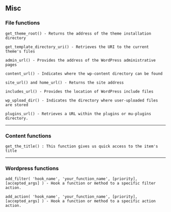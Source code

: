 ## Misc

### File functions


```
get_theme_root() - Returns the address of the theme installation directory
```

```
get_template_directory_uri() - Retrieves the URI to the current theme's files
```

```
admin_url() - Provides the address of the WordPress administrative pages
```

```
content_url() - Indicates where the wp-content directory can be found
```

```
site_url() and home_url() - Returns the site address
```

```
includes_url() - Provides the location of WordPress include files
```

```
wp_upload_dir() - Indicates the directory where user-uploaded files are stored
```

```
plugins_url() - Retrieves a URL within the plugins or mu-plugins directory.
```

<hr>

### Content functions

```
get_the_title() : This function gives us quick access to the item's title
```

<hr>

### Wordpress functions

```
add_filter( 'hook_name', 'your_function_name', [priority], [accepted_args] ) - Hook a function or method to a specific filter action.
```

```
add_action( 'hook_name', 'your_function_name', [priority], [accepted_args] ) - Hook a function or method to a specific action action.
```


